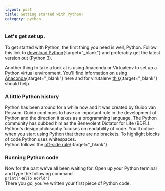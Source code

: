 ```yaml
---
layout: post
title: Getting started with Python!
category: python
---
```


### Let's get set up.

To get started with Python, the first thing you need is well, Python. Follow this link to [download Python](https://www.python.org/downloads/){:target="_blank"} and preferably get the latest version out (Python 3).

Another thing to take a look at is using Anaconda or Virtualenv to set up a Python virtual environment.
You'll find information on using [Anaconda](https://conda.io/docs/user-guide/overview.html){:target="_blank"} here and for virutalenv [this](https://docs.python.org/3/tutorial/venv.html){:target="_blank"} should help.

### A little Python history
Python has been around for a while now and it was created by Guido van Rossum. Guido continues to have an important
role in the development of Python and the direction it takes as a programming language. The Python community has dubbed
him as the Benevolent Dictator for Life (BDFL). <br>
Python's design philosophy focuses on readability of code. You'll notice when you start using Python that there are no brackets. To highlight blocks of code Python uses whitespaces. <br>
Python follows the [off-side rule](https://en.wikipedia.org/wiki/Off-side_rule){:target="_blank"}.

### Running Python code
Now for the part we've all been waiting for. Open up your Python terminal and type the following command <br>
`print("Hello World")` <br>
There you go, you've written your first piece of Python code.